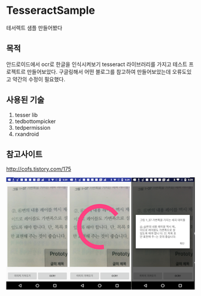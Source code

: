 # TesseractSample
테서렉트 샘플 만들어봤다

## 목적
안드로이드에서 ocr로 한글을 인식시켜보기 tesseract 라이브러리를 가지고 테스트 프로젝트르 만들어보았다.
구글링해서 어떤 블로그를 참고하여 만들어보았는데 오류도있고 약간의 수정이 필요했다.

## 사용된 기술
1. tesser lib
2. tedbottompicker
3. tedpermission
4. rxandroid

## 참고사이트
http://cofs.tistory.com/175

![Screenshot](https://github.com/karrel84/TesseractSample/blob/master/screen.png?raw=true)
